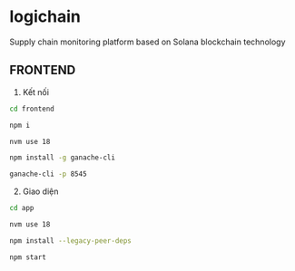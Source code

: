 # logichain
Supply chain monitoring platform based on Solana blockchain technology

## FRONTEND

1. Kết nối 
```bash
cd frontend
```

```bash
npm i
```

```bash
nvm use 18
```

```bash
npm install -g ganache-cli
```

```bash
ganache-cli -p 8545
```

2. Giao diện

```bash
cd app
```

```bash
nvm use 18
```

```bash
npm install --legacy-peer-deps
```

```bash
npm start
```